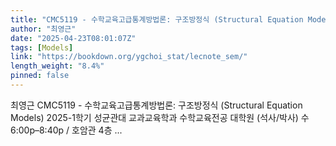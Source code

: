 ```yaml
---
title: "CMC5119 - 수학교육고급통계방법론: 구조방정식 (Structural Equation Models)"
author: "최영근"
date: "2025-04-23T08:01:07Z"
tags: [Models]
link: "https://bookdown.org/ygchoi_stat/lecnote_sem/"
length_weight: "8.4%"
pinned: false
---
```


최영근 CMC5119 - 수학교육고급통계방법론: 구조방정식 (Structural Equation Models) 2025-1학기 성균관대 교과교육학과 수학교육전공 대학원 (석사/박사) 수 6:00p–8:40p / 호암관 4층 ...
